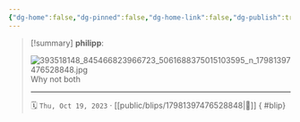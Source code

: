 ```yaml
---
{"dg-home":false,"dg-pinned":false,"dg-home-link":false,"dg-publish":true,"type":"blip","disabled rules":["yaml-title","yaml-title-alias","file-name-heading"],"title":"philipp on instagram @ 2023-10-19","created-date":"2023-10-19T16:00:00","updated-date":"2025-05-02T17:43:08","dg-path":"blips/17981397476528848.md","permalink":"/blips/17981397476528848/","dgPassFrontmatter":true,"created":"2023-10-19T16:00:00","updated":"2025-05-02T17:43:08"}
---
```


> [!summary] **philipp**:
>
> ![393518148_845466823966723_5061688375015103595_n_17981397476528848.jpg](/img/user/attachments/393518148_845466823966723_5061688375015103595_n_17981397476528848.jpg)
> Why not both
> - - -
>
> 🗓️ `Thu, Oct 19, 2023` · [[public/blips/17981397476528848\|🔗]]
{ #blip}

